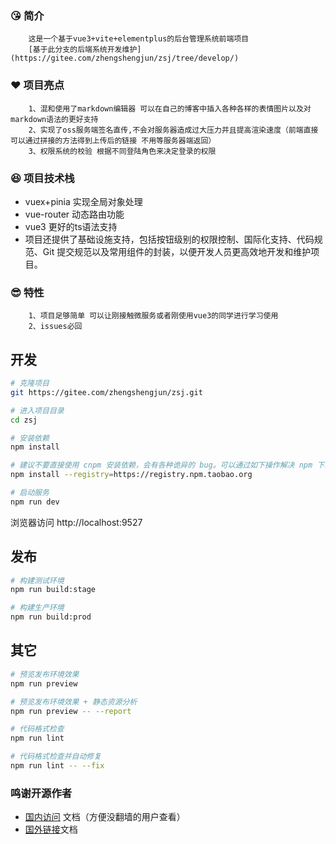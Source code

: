 ###  :kissing_heart: 简介 
~~~
    这是一个基于vue3+vite+elementplus的后台管理系统前端项目
    [基于此分支的后端系统开发维护](https://gitee.com/zhengshengjun/zsj/tree/develop/)
~~~
###   :heart: 项目亮点
~~~
    1、混和使用了markdown编辑器 可以在自己的博客中插入各种各样的表情图片以及对markdown语法的更好支持
    2、实现了oss服务端签名直传,不会对服务器造成过大压力并且提高渲染速度（前端直接可以通过拼接的方法得到上传后的链接 不用等服务器端返回）
    3、权限系统的校验 根据不同登陆角色来决定登录的权限
~~~
###  :laughing: 项目技术栈
- vuex+pinia 实现全局对象处理
- vue-router 动态路由功能
- vue3  更好的ts语法支持
- 项目还提供了基础设施支持，包括按钮级别的权限控制、国际化支持、代码规范、Git 提交规范以及常用组件的封装，以便开发人员更高效地开发和维护项目。

###  :sunglasses: 特性

```
    1、项目足够简单 可以让刚接触微服务或者刚使用vue3的同学进行学习使用
    2、issues必回
```

## 开发

```bash
# 克隆项目
git https://gitee.com/zhengshengjun/zsj.git

# 进入项目目录
cd zsj

# 安装依赖
npm install

# 建议不要直接使用 cnpm 安装依赖，会有各种诡异的 bug。可以通过如下操作解决 npm 下载速度慢的问题
npm install --registry=https://registry.npm.taobao.org

# 启动服务
npm run dev
```

浏览器访问 http://localhost:9527

## 发布

```bash
# 构建测试环境
npm run build:stage

# 构建生产环境
npm run build:prod
```

## 其它

```bash
# 预览发布环境效果
npm run preview

# 预览发布环境效果 + 静态资源分析
npm run preview -- --report

# 代码格式检查
npm run lint

# 代码格式检查并自动修复
npm run lint -- --fix
```

### 鸣谢开源作者
- [国内访问](https://panjiachen.gitee.io/vue-element-admin-site/zh/) 文档（方便没翻墙的用户查看）
- [国外链接](https://github.com/PanJiaChen/vue-element-admin/)文档